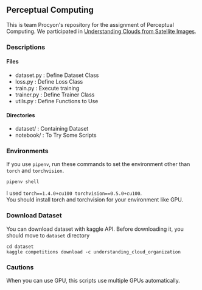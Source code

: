 ## Perceptual Computing

This is team Procyon's repository for the assignment of Perceptual Computing.
We participated in [Understanding Clouds from Satellite Images](https://www.kaggle.com/c/understanding_cloud_organization).

### Descriptions

#### Files
- dataset.py : Define Dataset Class
- loss.py : Define Loss Class
- train.py : Execute training
- trainer.py : Define Trainer Class
- utils.py : Define Functions to Use

#### Directories
- dataset/ : Containing Dataset
- notebook/ : To Try Some Scripts

### Environments
If you use `pipenv`, run these commands to set the environment other than `torch` and `torchvision`.
```
pipenv shell
```

I used `torch==1.4.0+cu100 torchvision==0.5.0+cu100`.  
You should install torch and torchvision for your environment like GPU.

### Download Dataset
You can download dataset with kaggle API. Before downloading it, you should move to `dataset` directory
```
cd dataset
kaggle competitions download -c understanding_cloud_organization
```

### Cautions
When you can use GPU, this scripts use multiple GPUs automatically.
